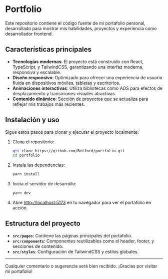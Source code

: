 # Portfolio

Este repositorio contiene el código fuente de mi portafolio personal, desarrollado para mostrar mis habilidades, proyectos y experiencia como desarrollador frontend.

## Características principales

- **Tecnologías modernas**: El proyecto está construido con React, TypeScript, y TailwindCSS, garantizando una interfaz moderna, responsiva y escalable.
- **Diseño responsivo**: Optimizado para ofrecer una experiencia de usuario fluida en dispositivos móviles, tabletas y escritorios.
- **Animaciones interactivas**: Utiliza bibliotecas como AOS para efectos de desplazamiento y transiciones visuales atractivas.
- **Contenido dinámico**: Sección de proyectos que se actualiza para reflejar mis trabajos más recientes.

## Instalación y uso

Sigue estos pasos para clonar y ejecutar el proyecto localmente:

1. Clona el repositorio:

   ```bash
   git clone https://github.com/Retford/portfolio.git
   cd portfolio
   ```

2. Instala las dependencias:

   ```bash
   yarn install
   ```

3. Inicia el servidor de desarrollo:

   ```bash
   yarn dev
   ```

4. Abre [http://localhost:5173](http://localhost:5173) en tu navegador para ver el portafolio en acción.

## Estructura del proyecto

- **`src/pages`**: Contiene las páginas principales del portafolio.
- **`src/components`**: Componentes reutilizables como el header, footer, y secciones de contenido.
- **`src/styles`**: Configuración de TailwindCSS y estilos globales.

---

Cualquier comentario o sugerencia será bien recibido. ¡Gracias por visitar mi portafolio!
